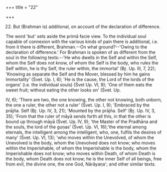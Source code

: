 +++
title = "22"

+++


22. But (Brahman is) additional, on account of the declaration of difference.

The word 'but' sets aside the primā facie view. To the individual soul capable of connexion with the various kinds of pain there is additional, i.e. from it there is different, Brahman.--On what ground?--'Owing to the declaration of difference.' For Brahman is spoken of as different from the soul in the following texts:--'He who dwells in the Self and within the Self, whom the Self does not know, of whom the Self is the body, who rules the Self within, he is thy Self, the ruler within, the immortal' (Br̥. Up. III, 7, 22); 'Knowing as separate the Self and the Mover, blessed by him he gains Immortality' (Śvet. Up. I, 6); 'He is the cause, the Lord of the lords of the organs' (i.e. the individual souls) (Śvet Up. VI, 9); 'One of them eats the sweet fruit; without eating the other looks on' (Śvet. Up.

 IV, 6); 'There are two, the one knowing, the other not knowing, both unborn, the one a ruler, the other not a ruler' (Śvet. Up. I, 9); 'Embraced by the prājña. Self (Br̥. Up. IV, 3, 21); 'Mounted by the prājña. Self' (Br̥. Up. IV, 3, 35); 'From that the ruler of māyā sends forth all this, in that the other is bound up through māyā (Śvet. Up. IV, 9); 'the Master of the Pradhāna and the souls, the lord of the guṇas' (Śvet. Up. VI, 16);'the eternal among eternals, the intelligent among the intelligent, who, one, fulfils the desires of many' (Śvet. Up. VI, 13); 'who moves within the Unevolved, of whom the Unevolved is the body, whom the Unevolved does not know; who moves within the Imperishable, of whom the Imperishable is the body, whom the Imperishable does not know; who moves within Death, of whom Death is the body, whom Death does not know; he is the inner Self of all beings, free from evil, the divine one, the one God, Nārāyaṇa'; and other similar texts.

